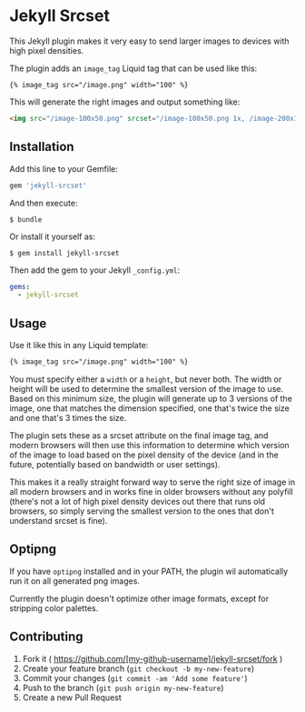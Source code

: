 # Jekyll Srcset

This Jekyll plugin makes it very easy to send larger images to devices with high pixel densities.

The plugin adds an `image_tag` Liquid tag that can be used like this:

```liquid
{% image_tag src="/image.png" width="100" %}
```

This will generate the right images and output something like:

```html
<img src="/image-100x50.png" srcset="/image-100x50.png 1x, /image-200x100.png 2x, /image-300x150.png 3x" width="100">
```

## Installation

Add this line to your Gemfile:

```ruby
gem 'jekyll-srcset'
```

And then execute:

    $ bundle

Or install it yourself as:

    $ gem install jekyll-srcset

Then add the gem to your Jekyll `_config.yml`:

```yml
gems:
  - jekyll-srcset
```

## Usage

Use it like this in any Liquid template:

```html
{% image_tag src="/image.png" width="100" %}
```

You must specify either a `width` or a `height`, but never both. The width or height will be used to determine the smallest version of the image to use. Based on this minimum size, the plugin will generate up to 3 versions of the image, one that matches the dimension specified, one that's twice the size and one that's 3 times the size.

The plugin sets these as a srcset attribute on the final image tag, and modern browsers will then use this information to determine which version of the image to load based on the pixel density of the device (and in the future, potentially based on bandwidth or user settings).

This makes it a really straight forward way to serve the right size of image in all modern browsers and in works fine in older browsers without any polyfill (there's not a lot of high pixel density devices out there that runs old browsers, so simply serving the smallest version to the ones that don't understand srcset is fine).

## Optipng

If you have `optipng` installed and in your PATH, the plugin wil automatically run it on all generated png images.

Currently the plugin doesn't optimize other image formats, except for stripping color palettes.

## Contributing

1. Fork it ( https://github.com/[my-github-username]/jekyll-srcset/fork )
2. Create your feature branch (`git checkout -b my-new-feature`)
3. Commit your changes (`git commit -am 'Add some feature'`)
4. Push to the branch (`git push origin my-new-feature`)
5. Create a new Pull Request
